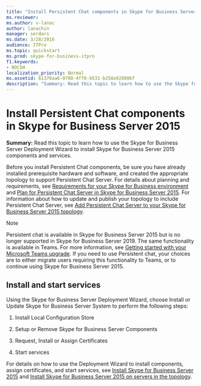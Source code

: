 ```yaml
---
title: "Install Persistent Chat components in Skype for Business Server 2015"
ms.reviewer: 
ms.author: v-lanac
author: lanachin
manager: serdars
ms.date: 3/28/2016
audience: ITPro
ms.topic: quickstart
ms.prod: skype-for-business-itpro
f1.keywords:
- NOCSH
localization_priority: Normal
ms.assetid: 61370aa6-9708-4ff8-b531-b258a928806f
description: "Summary: Read this topic to learn how to use the Skype for Business Server Deployment Wizard to install Skype for Business Server 2015 components and services."
---
```


# Install Persistent Chat components in Skype for Business Server 2015
 
**Summary:** Read this topic to learn how to use the Skype for Business Server Deployment Wizard to install Skype for Business Server 2015 components and services.
  
Before you install Persistent Chat components, be sure you have already installed prerequisite hardware and software, and created the appropriate topology to support Persistent Chat Server. For details about planning and requirements, see [Requirements for your Skype for Business environment](../../plan-your-deployment/requirements-for-your-environment/requirements-for-your-environment.md) and [Plan for Persistent Chat Server in Skype for Business Server 2015](../../plan-your-deployment/persistent-chat-server/persistent-chat-server.md). For information about how to update and publish your topology to include Persistent Chat Server, see [Add Persistent Chat Server to your Skype for Business Server 2015 topology](add-persistent-chat-server.md).
  
> [!NOTE] 
> Persistent chat is available in Skype for Business Server 2015 but is no longer supported in Skype for Business Server 2019. The same functionality is available in Teams. For more information, see [Getting started with your Microsoft Teams upgrade](/microsoftteams/upgrade-start-here). If you need to use Persistent chat, your choices are to either migrate users requiring this functionality to Teams, or to continue using Skype for Business Server 2015. 

## Install and start services

Using the Skype for Business Server Deployment Wizard, choose Install or Update Skype for Business Server System to perform the following steps: 
  
1. Install Local Configuration Store
    
2. Setup or Remove Skype for Business Server Components
    
3. Request, Install or Assign Certificates
    
4. Start services
    
For details on how to use the Deployment Wizard to install components, assign certificates, and start services, see [Install Skype for Business Server 2015](../../deploy/install/install.md) and [Install Skype for Business Server 2015 on servers in the topology](../../deploy/install/install-skype-for-business-server.md).
  

